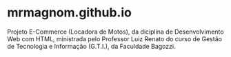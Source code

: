 # mrmagnom.github.io
Projeto E-Commerce (Locadora de Motos), da diciplina de Desenvolvimento Web com HTML, ministrada pelo Professor Luiz Renato do curso de Gestão de Tecnologia e Informação (G.T.I.), da Faculdade Bagozzi.
